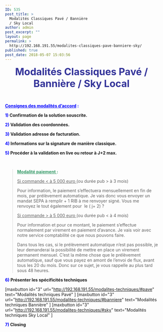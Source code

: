 ```yaml
---
ID: 535
post_title: >
  Modalités Classiques Pavé / Bannière
  / Sky Local
author: admin
post_excerpt: ""
layout: page
permalink: >
  http://192.168.191.55/modalites-classiques-pave-banniere-sky/
published: true
post_date: 2018-05-07 15:03:56
---
```

<p style="text-align: center;"><span style="font-size: 24pt; color: #333399;"><b>Modalités Classiques Pavé / Bannière / Sky Local</b></span></p>
&nbsp;

<span style="color: #0000ff;"><u><b>Consignes des modalités d’accord</b></u><b> :</b></span>

<span style="color: #0000ff;"><b>1) </b></span><b>Confirmation de la solution souscrite.</b>

<span style="color: #0000ff;"><b>2) </b></span><b>Validation des coordonnées.</b>

<span style="color: #0000ff;"><b>3) </b></span><b>Validation adresse de facturation.</b>

<b><span style="color: #0000ff;">4)</span> </b><b>Informations sur la signature de manière classique.</b>

<span style="color: #0000ff;"><b>5) </b></span><b>Procéder à la validation en live ou retour à J+2 max.</b>

&nbsp;
<blockquote><span style="color: #339966;"><u><b>Modalité paiement </b></u><b>:</b></span>

<u>Si commande &lt; à 5 000 euro </u>(ou durée pub &gt; à 3 mois)

Pour information, le paiement s’effectuera mensuellement en fin de mois, par prélèvement automatique. Je vais donc vous envoyer un mandat SEPA à remplir + 1 RIB à me renvoyer signé. Vous me renvoyez le tout également pour  le ( j+ 2) ?

<u>Si commande &gt; à 5 000 euro </u>(ou durée pub &lt; à 4 mois)

Pour information et pour ce montant, le paiement s’effectue normalement par virement en paiement d’avance. Je vais voir avec notre service comptabilité ce que nous pouvons faire.

Dans tous les cas, si le prélèvement automatique n’est pas possible, je leur demanderai la possibilité de mettre en place un virement permanent mensuel. C’est la même chose que le prélèvement automatique, sauf que vous payez en amont de l’envoi de flux, avant tous les 20 du mois. Donc sur ce sujet, je vous rappelle au plus tard sous 48 heures.</blockquote>
<b><span style="color: #0000ff;">6)</span> </b><b>Présenter les spécificités techniques</b>

[maxbutton id="3" url="http://192.168.191.55/modalites-techniques/#pave" text="Modalités techniques Pavé" ] [maxbutton id="3" url="http://192.168.191.55/modalites-techniques/#banniere" text="Modalités techniques Bannière" ] [maxbutton id="3" url="http://192.168.191.55/modalites-techniques/#sky" text="Modalités techniques Sky Local" ]

<b><span style="color: #0000ff;">7)</span> </b><b>Closing</b>